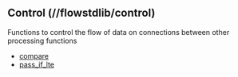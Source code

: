 ## Control (//flowstdlib/control)
Functions to control the flow of data on connections between other processing functions

* [compare](compare.md)
* [pass_if_lte](pass_if_lte.md)